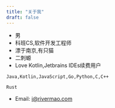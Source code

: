 ```yaml
---
title: "关于我"
draft: false
---
```

- 男
- 科班CS,软件开发工程师
- 漂于南京,有只猫
- 二刺螈
- Love Kotlin,Jetbrains IDEs续费用户

```markdown
Java,Kotlin,JavaScript,Go,Python,C,C++

Rust
```

- Email: [i@rivermao.com](mailto:i@rivermao.com)